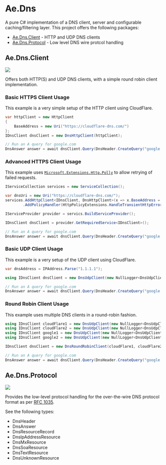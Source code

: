 # Ae.Dns
A pure C# implementation of a DNS client, server and configurable caching/filtering layer. This project offers the following packages:
* [Ae.Dns.Client](#aednsclient) - HTTP and UDP DNS clients
* [Ae.Dns.Protocol](#aednsprotocol) - Low level DNS wire protcol handling

## Ae.Dns.Client
[![](https://img.shields.io/nuget/v/Ae.Dns.Client)](https://www.nuget.org/packages/Ae.Dns.Client/)

Offers both HTTP(S) and UDP DNS clients, with a simple round robin client implementation.
### Basic HTTPS Client Usage
This example is a very simple setup of the HTTP client using CloudFlare.
```csharp
var httpClient = new HttpClient
{
    BaseAddress = new Uri("https://cloudflare-dns.com/")
};
IDnsClient dnsClient = new DnsHttpClient(httpClient);

// Run an A query for google.com
DnsAnswer answer = await dnsClient.Query(DnsHeader.CreateQuery("google.com"));
```
### Advanced HTTPS Client Usage
This example uses [`Microsoft.Extensions.Http.Polly`](https://www.nuget.org/packages/Microsoft.Extensions.Http.Polly/) to allow retrying of failed requests.
```csharp
IServiceCollection services = new ServiceCollection();

var dnsUri = new Uri("https://cloudflare-dns.com/");
services.AddHttpClient<IDnsClient, DnsHttpClient>(x => x.BaseAddress = dnsUri)
        .AddPolicyHandler(HttpPolicyExtensions.HandleTransientHttpError());

IServiceProvider provider = servics.BuildServiceProvider();

IDnsClient dnsClient = provider.GetRequiredService<IDnsClient>();

// Run an A query for google.com
DnsAnswer answer = await dnsClient.Query(DnsHeader.CreateQuery("google.com"));
```
### Basic UDP Client Usage
This example is a very setup of the UDP client using CloudFlare.
```csharp
var dnsAddress = IPAddress.Parse("1.1.1.1");

using IDnsClient dnsClient = new DnsUdpClient(new NullLogger<DnsUdpClient>(), dnsAddress);

// Run an A query for google.com
DnsAnswer answer = await dnsClient.Query(DnsHeader.CreateQuery("google.com"));
```

### Round Robin Client Usage
This example uses multiple DNS clients in a round-robin fashion.

```csharp
using IDnsClient cloudFlare1 = new DnsUdpClient(new NullLogger<DnsUdpClient>(), IPAddress.Parse("1.1.1.1"));
using IDnsClient cloudFlare2 = new DnsUdpClient(new NullLogger<DnsUdpClient>(), IPAddress.Parse("1.0.0.1"));
using IDnsClient google1 = new DnsUdpClient(new NullLogger<DnsUdpClient>(), IPAddress.Parse("8.8.8.8"));
using IDnsClient google2 = new DnsUdpClient(new NullLogger<DnsUdpClient>(), IPAddress.Parse("8.8.4.4"));

IDnsClient dnsClient = new DnsRoundRobinClient(cloudFlare1, cloudFlare2, google1, google2);

// Run an A query for google.com
DnsAnswer answer = await dnsClient.Query(DnsHeader.CreateQuery("google.com"));
```

## Ae.Dns.Protocol
[![](https://img.shields.io/nuget/v/Ae.Dns.Protocol)](https://www.nuget.org/packages/Ae.Dns.Protocol/)

Provides the low-level protocol handling for the over-the-wire DNS protocol format as per [RFC 1035](https://tools.ietf.org/html/rfc1035).

See the following types:
* DnsHeader
* DnsAnswer
* DnsResourceRecord
* DnsIpAddressResource
* DnsMxResource
* DnsSoaResource
* DnsTextResource
* DnsUnknownResource